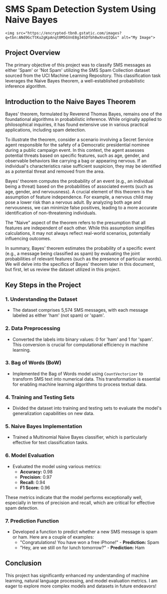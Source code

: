 # SMS Spam Detection System Using Naive Bayes

    <img src="https://encrypted-tbn0.gstatic.com/images?q=tbn:ANd9GcTtKu2gKpAnqt0M5GVnE8g34SDfbh8wXnxQIQ&s" alt="My Image">


## Project Overview

The primary objective of this project was to classify SMS messages as either 'Spam' or 'Not Spam' utilizing the SMS Spam Collection dataset sourced from the UCI Machine Learning Repository. This classification task leverages the Naive Bayes theorem, a well-established probabilistic inference algorithm.

## Introduction to the Naive Bayes Theorem

Bayes' theorem, formulated by Reverend Thomas Bayes, remains one of the foundational algorithms in probabilistic inference. While originally applied to philosophical inquiries, it has found extensive use in various practical applications, including spam detection.

To illustrate the theorem, consider a scenario involving a Secret Service agent responsible for the safety of a Democratic presidential nominee during a public campaign event. In this context, the agent assesses potential threats based on specific features, such as age, gender, and observable behaviors like carrying a bag or appearing nervous. If an individual's characteristics raise sufficient suspicion, they may be identified as a potential threat and removed from the area.

Bayes' theorem computes the probability of an event (e.g., an individual being a threat) based on the probabilities of associated events (such as age, gender, and nervousness). A crucial element of this theorem is the assumption of feature independence. For example, a nervous child may pose a lower risk than a nervous adult. By analyzing both age and nervousness, we can minimize false positives, leading to a more accurate identification of non-threatening individuals.

The "Naive" aspect of the theorem refers to the presumption that all features are independent of each other. While this assumption simplifies calculations, it may not always reflect real-world scenarios, potentially influencing outcomes.

In summary, Bayes' theorem estimates the probability of a specific event (e.g., a message being classified as spam) by evaluating the joint probabilities of relevant features (such as the presence of particular words). We will delve into the specifics of Bayes' theorem later in this document, but first, let us review the dataset utilized in this project.

## Key Steps in the Project

### 1. Understanding the Dataset
- The dataset comprises 5,574 SMS messages, with each message labeled as either 'ham' (not spam) or 'spam'.

### 2. Data Preprocessing
- Converted the labels into binary values: 0 for 'ham' and 1 for 'spam'. This conversion is crucial for computational efficiency in machine learning.

### 3. Bag of Words (BoW)
- Implemented the Bag of Words model using `CountVectorizer` to transform SMS text into numerical data. This transformation is essential for enabling machine learning algorithms to process textual data.

### 4. Training and Testing Sets
- Divided the dataset into training and testing sets to evaluate the model's generalization capabilities on new data.

### 5. Naive Bayes Implementation
- Trained a Multinomial Naive Bayes classifier, which is particularly effective for text classification tasks.

### 6. Model Evaluation
- Evaluated the model using various metrics:
  - **Accuracy:** 0.98
  - **Precision:** 0.97
  - **Recall:** 0.94
  - **F1 Score:** 0.96

These metrics indicate that the model performs exceptionally well, especially in terms of precision and recall, which are critical for effective spam detection.

### 7. Prediction Function
- Developed a function to predict whether a new SMS message is spam or ham. Here are a couple of examples:
  - "Congratulations! You have won a free iPhone!" - **Prediction:** Spam
  - "Hey, are we still on for lunch tomorrow?" - **Prediction:** Ham

## Conclusion

This project has significantly enhanced my understanding of machine learning, natural language processing, and model evaluation metrics. I am eager to explore more complex models and datasets in future endeavors!
